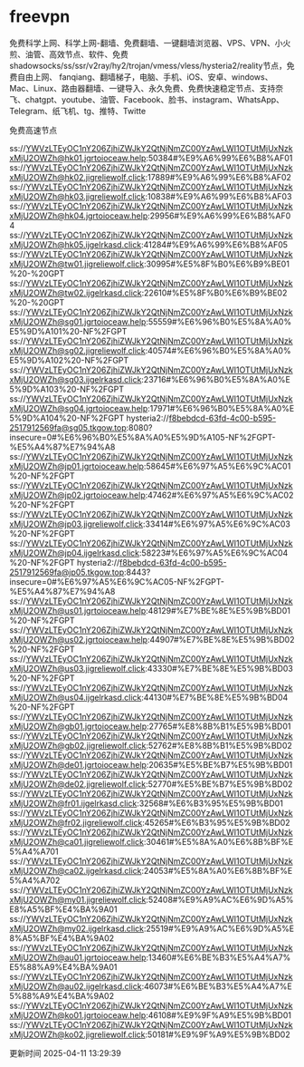 # freevpn

免费科学上网、科学上网-翻墙、免费翻墙、一键翻墙浏览器、VPS、VPN、小火煎、油管、高效节点、软件、免费shadowsocks/ss/ssr/v2ray/hy2/trojan/vmess/vless/hysteria2/reality节点，免费自由上网、 fanqiang、翻墙梯子，电脑、手机、iOS、安卓、windows、Mac、Linux、路由器翻墙、一键导入、永久免费、免费快速稳定节点、支持奈飞、chatgpt、youtube、油管、Facebook、脸书、instagram、WhatsApp、Telegram、纸飞机、tg、推特、Twitte

免费高速节点

ss://YWVzLTEyOC1nY206ZjhiZWJkY2QtNjNmZC00YzAwLWI1OTUtMjUxNzkxMjU2OWZh@hk01.jgrtoioceaw.help:50384#%E9%A6%99%E6%B8%AF01
ss://YWVzLTEyOC1nY206ZjhiZWJkY2QtNjNmZC00YzAwLWI1OTUtMjUxNzkxMjU2OWZh@hk02.jigreliewolf.click:17889#%E9%A6%99%E6%B8%AF02
ss://YWVzLTEyOC1nY206ZjhiZWJkY2QtNjNmZC00YzAwLWI1OTUtMjUxNzkxMjU2OWZh@hk03.jigreliewolf.click:10838#%E9%A6%99%E6%B8%AF03
ss://YWVzLTEyOC1nY206ZjhiZWJkY2QtNjNmZC00YzAwLWI1OTUtMjUxNzkxMjU2OWZh@hk04.jgrtoioceaw.help:29956#%E9%A6%99%E6%B8%AF04
ss://YWVzLTEyOC1nY206ZjhiZWJkY2QtNjNmZC00YzAwLWI1OTUtMjUxNzkxMjU2OWZh@hk05.ijgelrkasd.click:41284#%E9%A6%99%E6%B8%AF05
ss://YWVzLTEyOC1nY206ZjhiZWJkY2QtNjNmZC00YzAwLWI1OTUtMjUxNzkxMjU2OWZh@tw01.jigreliewolf.click:30995#%E5%8F%B0%E6%B9%BE01%20-%20GPT
ss://YWVzLTEyOC1nY206ZjhiZWJkY2QtNjNmZC00YzAwLWI1OTUtMjUxNzkxMjU2OWZh@tw02.ijgelrkasd.click:22610#%E5%8F%B0%E6%B9%BE02%20-%20GPT
ss://YWVzLTEyOC1nY206ZjhiZWJkY2QtNjNmZC00YzAwLWI1OTUtMjUxNzkxMjU2OWZh@sg01.jgrtoioceaw.help:55559#%E6%96%B0%E5%8A%A0%E5%9D%A101%20-NF%2FGPT
ss://YWVzLTEyOC1nY206ZjhiZWJkY2QtNjNmZC00YzAwLWI1OTUtMjUxNzkxMjU2OWZh@sg02.jigreliewolf.click:40574#%E6%96%B0%E5%8A%A0%E5%9D%A102%20-NF%2FGPT
ss://YWVzLTEyOC1nY206ZjhiZWJkY2QtNjNmZC00YzAwLWI1OTUtMjUxNzkxMjU2OWZh@sg03.ijgelrkasd.click:23716#%E6%96%B0%E5%8A%A0%E5%9D%A103%20-NF%2FGPT
ss://YWVzLTEyOC1nY206ZjhiZWJkY2QtNjNmZC00YzAwLWI1OTUtMjUxNzkxMjU2OWZh@sg04.jgrtoioceaw.help:17971#%E6%96%B0%E5%8A%A0%E5%9D%A104%20-NF%2FGPT
hysteria2://f8bebdcd-63fd-4c00-b595-2517912569fa@sg05.tkgow.top:8080?insecure=0#%E6%96%B0%E5%8A%A0%E5%9D%A105-NF%2FGPT-%E5%A4%87%E7%94%A8
ss://YWVzLTEyOC1nY206ZjhiZWJkY2QtNjNmZC00YzAwLWI1OTUtMjUxNzkxMjU2OWZh@jp01.jgrtoioceaw.help:58645#%E6%97%A5%E6%9C%AC01%20-NF%2FGPT
ss://YWVzLTEyOC1nY206ZjhiZWJkY2QtNjNmZC00YzAwLWI1OTUtMjUxNzkxMjU2OWZh@jp02.jgrtoioceaw.help:47462#%E6%97%A5%E6%9C%AC02%20-NF%2FGPT
ss://YWVzLTEyOC1nY206ZjhiZWJkY2QtNjNmZC00YzAwLWI1OTUtMjUxNzkxMjU2OWZh@jp03.jigreliewolf.click:33414#%E6%97%A5%E6%9C%AC03%20-NF%2FGPT
ss://YWVzLTEyOC1nY206ZjhiZWJkY2QtNjNmZC00YzAwLWI1OTUtMjUxNzkxMjU2OWZh@jp04.ijgelrkasd.click:58223#%E6%97%A5%E6%9C%AC04%20-NF%2FGPT
hysteria2://f8bebdcd-63fd-4c00-b595-2517912569fa@jp05.tkgow.top:8443?insecure=0#%E6%97%A5%E6%9C%AC05-NF%2FGPT-%E5%A4%87%E7%94%A8
ss://YWVzLTEyOC1nY206ZjhiZWJkY2QtNjNmZC00YzAwLWI1OTUtMjUxNzkxMjU2OWZh@us01.jgrtoioceaw.help:48129#%E7%BE%8E%E5%9B%BD01%20-NF%2FGPT
ss://YWVzLTEyOC1nY206ZjhiZWJkY2QtNjNmZC00YzAwLWI1OTUtMjUxNzkxMjU2OWZh@us02.jgrtoioceaw.help:44907#%E7%BE%8E%E5%9B%BD02%20-NF%2FGPT
ss://YWVzLTEyOC1nY206ZjhiZWJkY2QtNjNmZC00YzAwLWI1OTUtMjUxNzkxMjU2OWZh@us03.jigreliewolf.click:43330#%E7%BE%8E%E5%9B%BD03%20-NF%2FGPT
ss://YWVzLTEyOC1nY206ZjhiZWJkY2QtNjNmZC00YzAwLWI1OTUtMjUxNzkxMjU2OWZh@us04.ijgelrkasd.click:44130#%E7%BE%8E%E5%9B%BD04%20-NF%2FGPT
ss://YWVzLTEyOC1nY206ZjhiZWJkY2QtNjNmZC00YzAwLWI1OTUtMjUxNzkxMjU2OWZh@gb01.jgrtoioceaw.help:27765#%E8%8B%B1%E5%9B%BD01
ss://YWVzLTEyOC1nY206ZjhiZWJkY2QtNjNmZC00YzAwLWI1OTUtMjUxNzkxMjU2OWZh@gb02.jigreliewolf.click:52762#%E8%8B%B1%E5%9B%BD02
ss://YWVzLTEyOC1nY206ZjhiZWJkY2QtNjNmZC00YzAwLWI1OTUtMjUxNzkxMjU2OWZh@de01.jgrtoioceaw.help:20635#%E5%BE%B7%E5%9B%BD01
ss://YWVzLTEyOC1nY206ZjhiZWJkY2QtNjNmZC00YzAwLWI1OTUtMjUxNzkxMjU2OWZh@de02.jigreliewolf.click:52770#%E5%BE%B7%E5%9B%BD02
ss://YWVzLTEyOC1nY206ZjhiZWJkY2QtNjNmZC00YzAwLWI1OTUtMjUxNzkxMjU2OWZh@fr01.ijgelrkasd.click:32568#%E6%B3%95%E5%9B%BD01
ss://YWVzLTEyOC1nY206ZjhiZWJkY2QtNjNmZC00YzAwLWI1OTUtMjUxNzkxMjU2OWZh@fr02.jigreliewolf.click:45265#%E6%B3%95%E5%9B%BD02
ss://YWVzLTEyOC1nY206ZjhiZWJkY2QtNjNmZC00YzAwLWI1OTUtMjUxNzkxMjU2OWZh@ca01.jigreliewolf.click:30461#%E5%8A%A0%E6%8B%BF%E5%A4%A701
ss://YWVzLTEyOC1nY206ZjhiZWJkY2QtNjNmZC00YzAwLWI1OTUtMjUxNzkxMjU2OWZh@ca02.ijgelrkasd.click:24053#%E5%8A%A0%E6%8B%BF%E5%A4%A702
ss://YWVzLTEyOC1nY206ZjhiZWJkY2QtNjNmZC00YzAwLWI1OTUtMjUxNzkxMjU2OWZh@my01.jigreliewolf.click:52408#%E9%A9%AC%E6%9D%A5%E8%A5%BF%E4%BA%9A01
ss://YWVzLTEyOC1nY206ZjhiZWJkY2QtNjNmZC00YzAwLWI1OTUtMjUxNzkxMjU2OWZh@my02.ijgelrkasd.click:25519#%E9%A9%AC%E6%9D%A5%E8%A5%BF%E4%BA%9A02
ss://YWVzLTEyOC1nY206ZjhiZWJkY2QtNjNmZC00YzAwLWI1OTUtMjUxNzkxMjU2OWZh@au01.jgrtoioceaw.help:13460#%E6%BE%B3%E5%A4%A7%E5%88%A9%E4%BA%9A01
ss://YWVzLTEyOC1nY206ZjhiZWJkY2QtNjNmZC00YzAwLWI1OTUtMjUxNzkxMjU2OWZh@au02.ijgelrkasd.click:46073#%E6%BE%B3%E5%A4%A7%E5%88%A9%E4%BA%9A02
ss://YWVzLTEyOC1nY206ZjhiZWJkY2QtNjNmZC00YzAwLWI1OTUtMjUxNzkxMjU2OWZh@ko01.jgrtoioceaw.help:46108#%E9%9F%A9%E5%9B%BD01
ss://YWVzLTEyOC1nY206ZjhiZWJkY2QtNjNmZC00YzAwLWI1OTUtMjUxNzkxMjU2OWZh@ko02.jigreliewolf.click:50181#%E9%9F%A9%E5%9B%BD02


更新时间 2025-04-11 13:29:39
